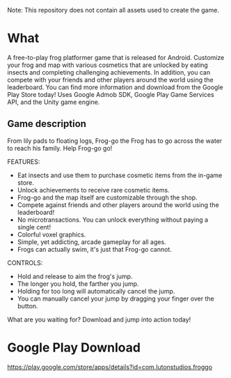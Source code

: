 Note: This repository does not contain all assets used to create the game.

# What
A free-to-play frog platformer game that is released for Android. Customize your frog and map with various cosmetics that are unlocked by eating insects and completing challenging achievements. In addition, you can compete with your friends and other players around the world using the leaderboard. You can find more information and download from the Google Play Store today! Uses Google Admob SDK, Google Play Game Services API, and the Unity game engine.

## Game description
From lily pads to floating logs, Frog-go the Frog has to go across the water to reach his family. Help Frog-go go!

FEATURES:
* Eat insects and use them to purchase cosmetic items from the in-game store.
* Unlock achievements to receive rare cosmetic items.
* Frog-go and the map itself are customizable through the shop.
* Compete against friends and other players around the world using the leaderboard!
* No microtransactions. You can unlock everything without paying a single cent!
* Colorful voxel graphics.
* Simple, yet addicting, arcade gameplay for all ages.
* Frogs can actually swim, it's just that Frog-go cannot.

CONTROLS:
* Hold and release to aim the frog's jump.
* The longer you hold, the farther you jump.
* Holding for too long will automatically cancel the jump.
* You can manually cancel your jump by dragging your finger over the button.

What are you waiting for? Download and jump into action today!

# Google Play Download
https://play.google.com/store/apps/details?id=com.lutonstudios.froggo
